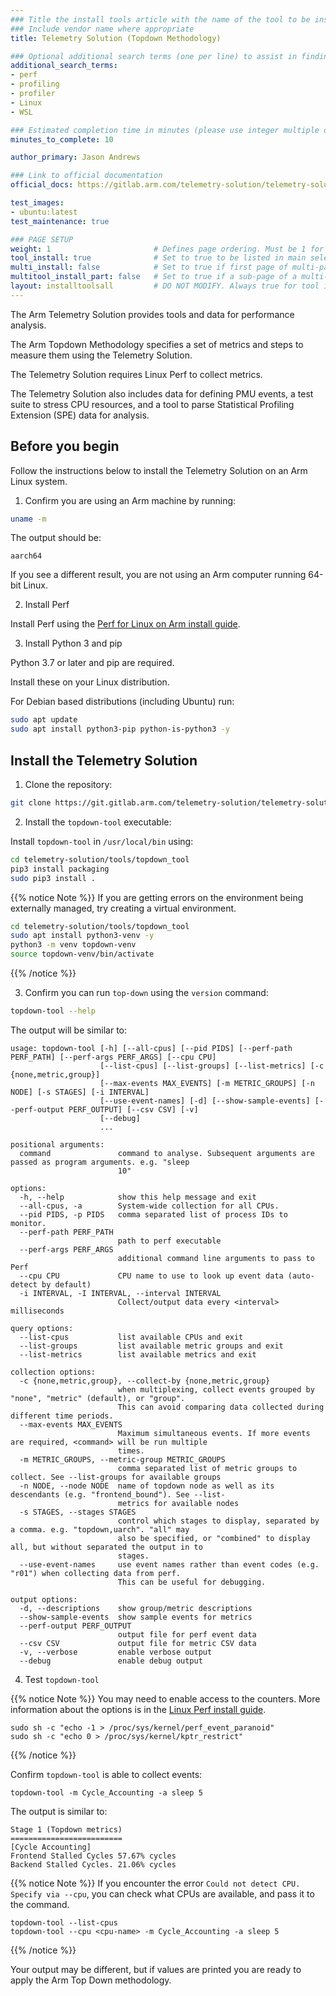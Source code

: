```yaml
---
### Title the install tools article with the name of the tool to be installed
### Include vendor name where appropriate
title: Telemetry Solution (Topdown Methodology)

### Optional additional search terms (one per line) to assist in finding the article
additional_search_terms:
- perf
- profiling
- profiler
- Linux
- WSL

### Estimated completion time in minutes (please use integer multiple of 5)
minutes_to_complete: 10

author_primary: Jason Andrews

### Link to official documentation
official_docs: https://gitlab.arm.com/telemetry-solution/telemetry-solution

test_images:
- ubuntu:latest
test_maintenance: true

### PAGE SETUP
weight: 1                       # Defines page ordering. Must be 1 for first (or only) page.
tool_install: true              # Set to true to be listed in main selection page, else false
multi_install: false            # Set to true if first page of multi-page article, else false
multitool_install_part: false   # Set to true if a sub-page of a multi-page article, else false
layout: installtoolsall         # DO NOT MODIFY. Always true for tool install articles
---
```


The Arm Telemetry Solution provides tools and data for performance analysis.

The Arm Topdown Methodology specifies a set of metrics and steps to measure them using the Telemetry Solution.

The Telemetry Solution requires Linux Perf to collect metrics.

The Telemetry Solution also includes data for defining PMU events, a test suite to stress CPU resources, and a tool to parse Statistical Profiling Extension (SPE) data for analysis.

## Before you begin

Follow the instructions below to install the Telemetry Solution on an Arm Linux system.

1. Confirm you are using an Arm machine by running:

```bash
uname -m
```

The output should be:

```output
aarch64
```

If you see a different result, you are not using an Arm computer running 64-bit Linux.

2. Install Perf

Install Perf using the [Perf for Linux on Arm install guide](/install-guides/perf).

3. Install Python 3 and pip

Python 3.7 or later and pip are required.

Install these on your Linux distribution.

For Debian based distributions (including Ubuntu) run:

```bash { target="ubuntu:latest" }
sudo apt update
sudo apt install python3-pip python-is-python3 -y
```

## Install the Telemetry Solution

1. Clone the repository:

```bash { target="ubuntu:latest" }
git clone https://git.gitlab.arm.com/telemetry-solution/telemetry-solution.git
```

2. Install the `topdown-tool` executable:

Install `topdown-tool` in `/usr/local/bin` using:

```bash
cd telemetry-solution/tools/topdown_tool
pip3 install packaging
sudo pip3 install .
```

{{% notice Note %}}
If you are getting errors on the environment being externally managed, try creating a virtual environment.
```bash
cd telemetry-solution/tools/topdown_tool
sudo apt install python3-venv -y
python3 -m venv topdown-venv
source topdown-venv/bin/activate
```
{{% /notice %}}

3. Confirm you can run `top-down` using the `version` command:

```bash { target="ubuntu:latest" }
topdown-tool --help
```

The output will be similar to:

```output
usage: topdown-tool [-h] [--all-cpus] [--pid PIDS] [--perf-path PERF_PATH] [--perf-args PERF_ARGS] [--cpu CPU]
                    [--list-cpus] [--list-groups] [--list-metrics] [-c {none,metric,group}]
                    [--max-events MAX_EVENTS] [-m METRIC_GROUPS] [-n NODE] [-s STAGES] [-i INTERVAL]
                    [--use-event-names] [-d] [--show-sample-events] [--perf-output PERF_OUTPUT] [--csv CSV] [-v]
                    [--debug]
                    ...

positional arguments:
  command               command to analyse. Subsequent arguments are passed as program arguments. e.g. "sleep
                        10"

options:
  -h, --help            show this help message and exit
  --all-cpus, -a        System-wide collection for all CPUs.
  --pid PIDS, -p PIDS   comma separated list of process IDs to monitor.
  --perf-path PERF_PATH
                        path to perf executable
  --perf-args PERF_ARGS
                        additional command line arguments to pass to Perf
  --cpu CPU             CPU name to use to look up event data (auto-detect by default)
  -i INTERVAL, -I INTERVAL, --interval INTERVAL
                        Collect/output data every <interval> milliseconds

query options:
  --list-cpus           list available CPUs and exit
  --list-groups         list available metric groups and exit
  --list-metrics        list available metrics and exit

collection options:
  -c {none,metric,group}, --collect-by {none,metric,group}
                        when multiplexing, collect events grouped by "none", "metric" (default), or "group".
                        This can avoid comparing data collected during different time periods.
  --max-events MAX_EVENTS
                        Maximum simultaneous events. If more events are required, <command> will be run multiple
                        times.
  -m METRIC_GROUPS, --metric-group METRIC_GROUPS
                        comma separated list of metric groups to collect. See --list-groups for available groups
  -n NODE, --node NODE  name of topdown node as well as its descendants (e.g. "frontend_bound"). See --list-
                        metrics for available nodes
  -s STAGES, --stages STAGES
                        control which stages to display, separated by a comma. e.g. "topdown,uarch". "all" may
                        also be specified, or "combined" to display all, but without separated the output in to
                        stages.
  --use-event-names     use event names rather than event codes (e.g. "r01") when collecting data from perf.
                        This can be useful for debugging.

output options:
  -d, --descriptions    show group/metric descriptions
  --show-sample-events  show sample events for metrics
  --perf-output PERF_OUTPUT
                        output file for perf event data
  --csv CSV             output file for metric CSV data
  -v, --verbose         enable verbose output
  --debug               enable debug output
```

4. Test `topdown-tool`

{{% notice Note %}}
You may need to enable access to the counters. More information about the options is in the [Linux Perf install guide](/install-guides/perf/).

```console
sudo sh -c "echo -1 > /proc/sys/kernel/perf_event_paranoid"
sudo sh -c "echo 0 > /proc/sys/kernel/kptr_restrict"
```
{{% /notice %}}

Confirm `topdown-tool` is able to collect events:

```console
topdown-tool -m Cycle_Accounting -a sleep 5
```

The output is similar to:

```output
Stage 1 (Topdown metrics)
=========================
[Cycle Accounting]
Frontend Stalled Cycles 57.67% cycles
Backend Stalled Cycles. 21.06% cycles
```

{{% notice Note %}}
If you encounter the error `Could not detect CPU. Specify via --cpu`, you can check what CPUs are available, and pass it to the command.

```console
topdown-tool --list-cpus
topdown-tool --cpu <cpu-name> -m Cycle_Accounting -a sleep 5

```
{{% /notice %}}

Your output may be different, but if values are printed you are ready to apply the Arm Top Down methodology.
